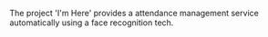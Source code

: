 The project 'I'm Here' provides a attendance management service automatically
using a face recognition tech.
